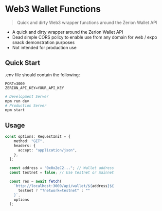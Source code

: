 # Web3 Wallet Functions
> Quick and dirty Web3 wrapper functions around the Zerion Wallet API

  - A quick and dirty wrapper around the Zerion Wallet API
  - Dead simple CORS policy to enable use from any domain for web / expo snack demonstration purposes
  - Not intended for production use

## Quick Start

.env file should contain the following:
```.env
PORT=3000
ZERION_API_KEY=YOUR_API_KEY
```

```bash
# Development Server
npm run dev
# Production Server
npm start
```

## Usage

```typescript 
const options: RequestInit = {
    method: "GET",
    headers: {
      accept: "application/json",
    },
  };

  const address = "0x0x2eC2..."; // Wallet address
  const testnet = false; // Use testnet or mainnet

  const res = await fetch(
    `http://localhost:3000/api/wallet/${address}${
      testnet ? "?network=testnet" : ""
    }`,
    options
  );
  ```
